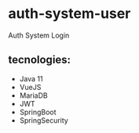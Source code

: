 # auth-system-user
Auth System Login 

## tecnologies:
* Java 11
* VueJS
* MariaDB
* JWT
* SpringBoot
* SpringSecurity

